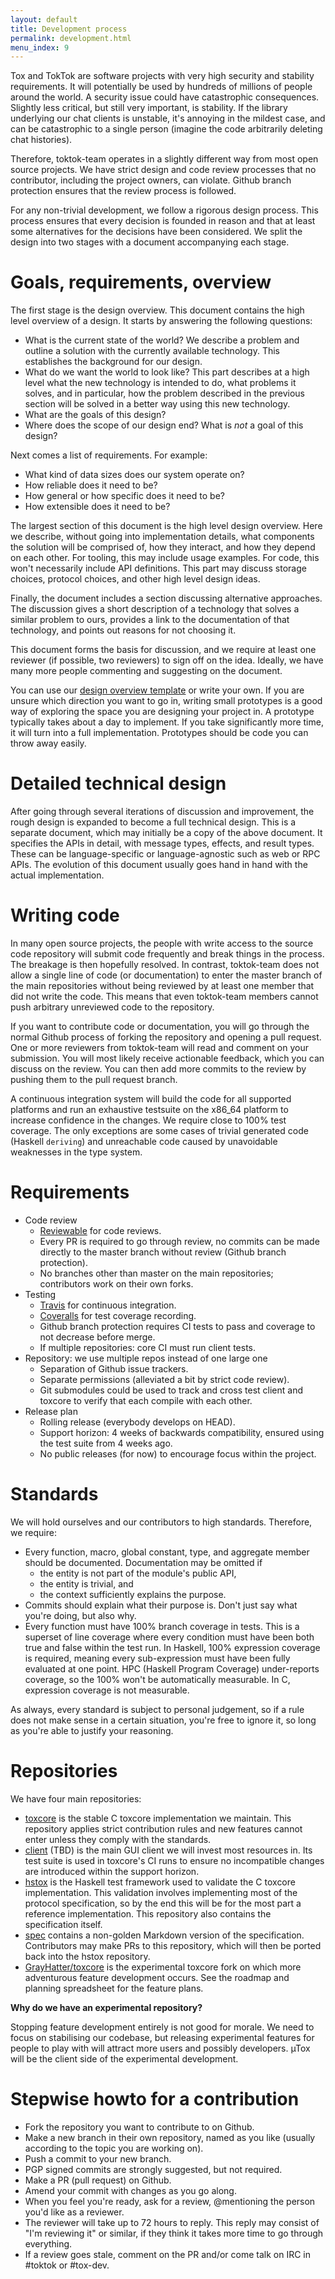 ```yaml
---
layout: default
title: Development process
permalink: development.html
menu_index: 9
---
```


Tox and TokTok are software projects with very high security and stability
requirements. It will potentially be used by hundreds of millions of people
around the world. A security issue could have catastrophic consequences.
Slightly less critical, but still very important, is stability. If the library
underlying our chat clients is unstable, it's annoying in the mildest case, and
can be catastrophic to a single person (imagine the code arbitrarily deleting
chat histories).

Therefore, toktok-team operates in a slightly different way from most open
source projects. We have strict design and code review processes that no
contributor, including the project owners, can violate. Github branch
protection ensures that the review process is followed.

For any non-trivial development, we follow a rigorous design process. This
process ensures that every decision is founded in reason and that at least some
alternatives for the decisions have been considered. We split the design into
two stages with a document accompanying each stage.

# Goals, requirements, overview

The first stage is the design overview. This document contains the high level
overview of a design. It starts by answering the following questions:

* What is the current state of the world? We describe a problem and outline a
  solution with the currently available technology. This establishes the
  background for our design.
* What do we want the world to look like? This part describes at a high level
  what the new technology is intended to do, what problems it solves, and in
  particular, how the problem described in the previous section will be solved
  in a better way using this new technology.
* What are the goals of this design?
* Where does the scope of our design end? What is *not* a goal of this design?

Next comes a list of requirements. For example:

* What kind of data sizes does our system operate on?
* How reliable does it need to be?
* How general or how specific does it need to be?
* How extensible does it need to be?

The largest section of this document is the high level design overview. Here we
describe, without going into implementation details, what components the
solution will be comprised of, how they interact, and how they depend on each
other. For tooling, this may include usage examples. For code, this won't
necessarily include API definitions. This part may discuss storage choices,
protocol choices, and other high level design ideas.

Finally, the document includes a section discussing alternative approaches. The
discussion gives a short description of a technology that solves a similar
problem to ours, provides a link to the documentation of that technology, and
points out reasons for not choosing it.

This document forms the basis for discussion, and we require at least one
reviewer (if possible, two reviewers) to sign off on the idea. Ideally, we have
many more people commenting and suggesting on the document.

You can use our [design overview template](design/template.html) or write your
own. If you are unsure which direction you want to go in, writing small
prototypes is a good way of exploring the space you are designing your project
in. A prototype typically takes about a day to implement. If you take
significantly more time, it will turn into a full implementation. Prototypes
should be code you can throw away easily.

# Detailed technical design

After going through several iterations of discussion and improvement, the rough
design is expanded to become a full technical design. This is a separate
document, which may initially be a copy of the above document. It specifies the
APIs in detail, with message types, effects, and result types. These can be
language-specific or language-agnostic such as web or RPC APIs. The evolution
of this document usually goes hand in hand with the actual implementation.

# Writing code

In many open source projects, the people with write access to the source code
repository will submit code frequently and break things in the process. The
breakage is then hopefully resolved. In contrast, toktok-team does not allow a
single line of code (or documentation) to enter the master branch of the main
repositories without being reviewed by at least one member that did not write
the code. This means that even toktok-team members cannot push arbitrary
unreviewed code to the repository.

If you want to contribute code or documentation, you will go through the normal
Github process of forking the repository and opening a pull request. One or
more reviewers from toktok-team will read and comment on your submission. You
will most likely receive actionable feedback, which you can discuss on the
review. You can then add more commits to the review by pushing them to the pull
request branch.

A continuous integration system will build the code for all supported platforms
and run an exhaustive testsuite on the x86\_64 platform to increase confidence
in the changes. We require close to 100% test coverage. The only exceptions are
some cases of trivial generated code (Haskell `deriving`) and unreachable code
caused by unavoidable weaknesses in the type system.

# Requirements

- Code review
    - [Reviewable](https://reviewable.io) for code reviews.
    - Every PR is required to go through review, no commits can be made
      directly to the master branch without review (Github branch protection).
    - No branches other than master on the main repositories; contributors work
      on their own forks.
- Testing
    - [Travis](https://travis-ci.org) for continuous integration.
    - [Coveralls](https://coveralls.io) for test coverage recording.
    - Github branch protection requires CI tests to pass and coverage to not
      decrease before merge.
    - If multiple repositories: core CI must run client tests.
- Repository: we use multiple repos instead of one large one
    - Separation of Github issue trackers.
    - Separate permissions (alleviated a bit by strict code review).
    - Git submodules could be used to track and cross test client and toxcore
      to verify that each compile with each other.
- Release plan
    - Rolling release (everybody develops on HEAD).
    - Support horizon: 4 weeks of backwards compatibility, ensured using the
      test suite from 4 weeks ago.
    - No public releases (for now) to encourage focus within the project.

# Standards

We will hold ourselves and our contributors to high standards. Therefore, we
require:

- Every function, macro, global constant, type, and aggregate member should be
  documented. Documentation may be omitted if
    - the entity is not part of the module's public API,
    - the entity is trivial, and
    - the context sufficiently explains the purpose.
- Commits should explain what their purpose is. Don't just say what you're
  doing, but also why.
- Every function must have 100% branch coverage in tests. This is a superset of
  line coverage where every condition must have been both true and false within
  the test run. In Haskell, 100% expression coverage is required, meaning every
  sub-expression must have been fully evaluated at one point. HPC (Haskell
  Program Coverage) under-reports coverage, so the 100% won't be automatically
  measurable. In C, expression coverage is not measurable.

As always, every standard is subject to personal judgement, so if a rule does
not make sense in a certain situation, you're free to ignore it, so long as
you're able to justify your reasoning.

# Repositories

We have four main repositories:

- [toxcore](https://github.com/TokTok/c-toxcore) is the stable C toxcore
  implementation we maintain. This repository applies strict contribution rules
  and new features cannot enter unless they comply with the standards.
- [client](https://github.com/TokTok/qTox) (TBD) is the main GUI client we will
  invest most resources in. Its test suite is used in toxcore's CI runs to
  ensure no incompatible changes are introduced within the support horizon.
- [hstox](https://github.com/TokTok/hs-toxcore) is the Haskell test framework
  used to validate the C toxcore implementation. This validation involves
  implementing most of the protocol specification, so by the end this will be
  for the most part a reference implementation. This repository also contains
  the specification itself.
- [spec](https://github.com/TokTok/spec) contains a non-golden Markdown version
  of the specification. Contributors may make PRs to this repository, which
  will then be ported back into the hstox repository.
- [GrayHatter/toxcore](https://github.com/GrayHatter/toxcore) is the
  experimental toxcore fork on which more adventurous feature development
  occurs. See the roadmap and planning spreadsheet for the feature plans.

**Why do we have an experimental repository?**

Stopping feature development entirely is not good for morale. We need to focus
on stabilising our codebase, but releasing experimental features for people to
play with will attract more users and possibly developers. µTox will be the
client side of the experimental development.

# Stepwise howto for a contribution

- Fork the repository you want to contribute to on Github.
- Make a new branch in their own repository, named as you like (usually
  according to the topic you are working on).
- Push a commit to your new branch.
- PGP signed commits are strongly suggested, but not required.
- Make a PR (pull request) on Github.
- Amend your commit with changes as you go along.
- When you feel you're ready, ask for a review, @mentioning the person you'd
  like as a reviewer.
- The reviewer will take up to 72 hours to reply. This reply may consist of
  "I'm reviewing it" or similar, if they think it takes more time to go through
  everything.
- If a review goes stale, comment on the PR and/or come talk on IRC in #toktok
  or #tox-dev.

